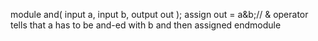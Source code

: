 module and( 
    input a, 
    input b, 
    output out );
    assign out = a&b;// & operator tells that a has to be and-ed with b and then assigned 
    endmodule